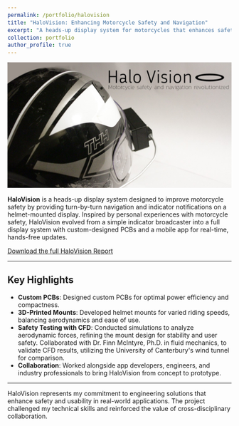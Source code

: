 ```yaml
---
permalink: /portfolio/halovision  
title: "HaloVision: Enhancing Motorcycle Safety and Navigation"  
excerpt: "A heads-up display system for motorcycles that enhances safety with real-time navigation and indicator notifications."  
collection: portfolio  
author_profile: true  
---
```


![HaloVision Display](/images/HV_top.jpg)

**HaloVision** is a heads-up display system designed to improve motorcycle safety by providing turn-by-turn navigation and indicator notifications on a helmet-mounted display. Inspired by personal experiences with motorcycle safety, HaloVision evolved from a simple indicator broadcaster into a full display system with custom-designed PCBs and a mobile app for real-time, hands-free updates.

[Download the full HaloVision Report](/files/HaloVisionReportFull.pdf)

---

## Key Highlights

- **Custom PCBs**: Designed custom PCBs for optimal power efficiency and compactness.
- **3D-Printed Mounts**: Developed helmet mounts for varied riding speeds, balancing aerodynamics and ease of use.
- **Safety Testing with CFD**: Conducted simulations to analyze aerodynamic forces, refining the mount design for stability and user safety. Collaborated with Dr. Finn McIntyre, Ph.D. in fluid mechanics, to validate CFD results, utilizing the University of Canterbury's wind tunnel for comparison.
- **Collaboration**: Worked alongside app developers, engineers, and industry professionals to bring HaloVision from concept to prototype.

---

HaloVision represents my commitment to engineering solutions that enhance safety and usability in real-world applications. The project challenged my technical skills and reinforced the value of cross-disciplinary collaboration.


